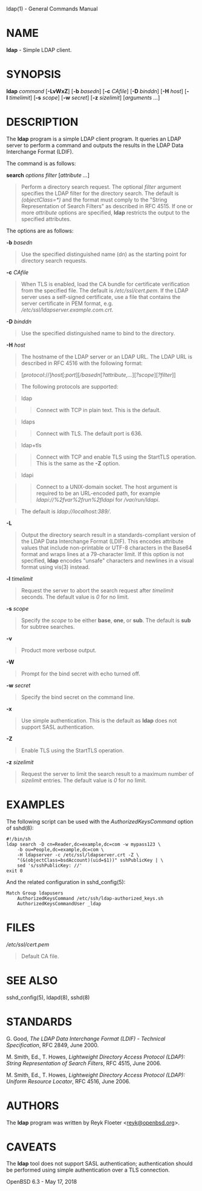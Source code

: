 ldap(1) - General Commands Manual

# NAME

**ldap** - Simple LDAP client.

# SYNOPSIS

**ldap**
*command*
\[**-LvWxZ**]
\[**-b**&nbsp;*basedn*]
\[**-c**&nbsp;*CAfile*]
\[**-D**&nbsp;*binddn*]
\[**-H**&nbsp;*host*]
\[**-l**&nbsp;*timelimit*]
\[**-s**&nbsp;*scope*]
\[**-w**&nbsp;*secret*]
\[**-z**&nbsp;*sizelimit*]
\[*arguments&nbsp;...*]

# DESCRIPTION

The
**ldap**
program is a simple LDAP client program.
It queries an LDAP server to perform a command and outputs the results
in the LDAP Data Interchange Format (LDIF).

The command is as follows:

**search** *options* *filter* \[*attribute ...*]

> Perform a directory search request.
> The optional
> *filter*
> argument specifies the LDAP filter for the directory search.
> The default is
> *(objectClass=\*)*
> and the format must comply to the
> "String Representation of Search Filters"
> as described in RFC 4515.
> If one or more
> *attribute*
> options are specified,
> **ldap**
> restricts the output to the specified attributes.

The options are as follows:

**-b** *basedn*

> Use the specified distinguished name (dn) as the starting point for
> directory search requests.

**-c** *CAfile*

> When TLS is enabled, load the CA bundle for certificate verification
> from the specified file.
> The default is
> */etc/ssl/cert.pem*.
> If the LDAP server uses a self-signed certificate,
> use a file that contains the server certificate in PEM format, e.g.
> */etc/ssl/ldapserver.example.com.crt*.

**-D** *binddn*

> Use the specified distinguished name to bind to the directory.

**-H** *host*

> The hostname of the LDAP server or an LDAP URL.
> The LDAP URL is described in RFC 4516 with the following format:

> \[*protocol*://]*host*\[:*port*]\[*/basedn*\[*&#63;attribute,...*]\[*&#63;scope*]\[*&#63;filter*]]

> The following protocols are supported:

> ldap

> > Connect with TCP in plain text.
> > This is the default.

> ldaps

> > Connect with TLS.
> > The default port is 636.

> ldap+tls

> > Connect with TCP and enable TLS using the StartTLS operation.
> > This is the same as the
> > **-Z**
> > option.

> ldapi

> > Connect to a UNIX-domain socket.
> > The host argument is required to be an URL-encoded path, for example
> > *ldapi://%2fvar%2frun%2fldapi*
> > for
> > */var/run/ldapi*.

> The default is
> *ldap://localhost:389/*.

**-L**

> Output the directory search result in a standards-compliant version of
> the LDAP Data Interchange Format (LDIF).
> This encodes attribute values that include non-printable or UTF-8
> characters in the Base64 format and wraps lines at a 79-character limit.
> If this option is not specified,
> **ldap**
> encodes
> "unsafe"
> characters and newlines in a visual format using
> vis(3)
> instead.

**-l** *timelimit*

> Request the server to abort the search request after
> *timelimit*
> seconds.
> The default value is
> *0*
> for no limit.

**-s** *scope*

> Specify the
> *scope*
> to be either
> **base**,
> **one**,
> or
> **sub**.
> The default is
> **sub**
> for subtree searches.

**-v**

> Product more verbose output.

**-W**

> Prompt for the bind secret with echo turned off.

**-w** *secret*

> Specify the bind secret on the command line.

**-x**

> Use simple authentication.
> This is the default as
> **ldap**
> does not support SASL authentication.

**-Z**

> Enable TLS using the StartTLS operation.

**-z** *sizelimit*

> Request the server to limit the search result to a maximum number of
> *sizelimit*
> entries.
> The default value is
> *0*
> for no limit.

# EXAMPLES

The following script can be used with the
*AuthorizedKeysCommand*
option of
sshd(8):

	#!/bin/sh
	ldap search -D cn=Reader,dc=example,dc=com -w mypass123 \
		-b ou=People,dc=example,dc=com \
		-H ldapserver -c /etc/ssl/ldapserver.crt -Z \
		"(&(objectClass=bsdAccount)(uid=$1))" sshPublicKey | \
		sed 's/sshPublicKey: //'
	exit 0

And the related configuration in
sshd\_config(5):

	Match Group ldapusers
		AuthorizedKeysCommand /etc/ssh/ldap-authorized_keys.sh
		AuthorizedKeysCommandUser _ldap

# FILES

*/etc/ssl/cert.pem*

> Default CA file.

# SEE ALSO

sshd\_config(5),
ldapd(8),
sshd(8)

# STANDARDS

G. Good,
*The LDAP Data Interchange Format (LDIF) - Technical Specification*,
RFC 2849,
June 2000.

M. Smith, Ed.,
T. Howes,
*Lightweight Directory Access Protocol (LDAP): String Representation of Search Filters*,
RFC 4515,
June 2006.

M. Smith, Ed.,
T. Howes,
*Lightweight Directory Access Protocol (LDAP): Uniform Resource Locator*,
RFC 4516,
June 2006.

# AUTHORS

The
**ldap**
program was written by
Reyk Floeter &lt;[reyk@openbsd.org](mailto:reyk@openbsd.org)&gt;.

# CAVEATS

The
**ldap**
tool does not support SASL authentication;
authentication should be performed using simple authentication over a
TLS connection.

OpenBSD 6.3 - May 17, 2018
